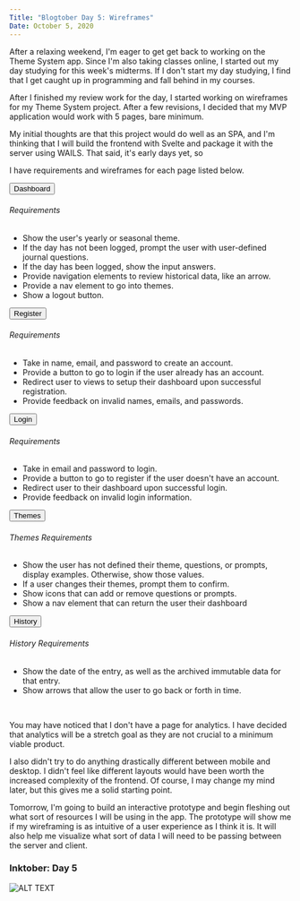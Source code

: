 ```yaml
---
Title: "Blogtober Day 5: Wireframes"
Date: October 5, 2020
---
```

After a relaxing weekend, I'm eager to get get back to working on the Theme System app.  Since I'm also taking classes online, I started out my day studying for this week's midterms.  If I don't start my day studying, I find that I get caught up in programming and fall behind in my courses.

After I finished my review work for the day, I started working on wireframes for my Theme System project.  After a few revisions, I decided that my MVP application would work with 5 pages, bare minimum.

My initial thoughts are that this project would do well as an SPA, and I'm thinking that I will build the frontend with Svelte and package it with the server using WAILS.  That said, it's early days yet, so 

I have requirements and wireframes for each page listed below.

<div class="accordion" id="requirements">
	<div class="card border-primary bg-darker">
		<div class="card-header" id="dashboardHeader">
			<button class="btn btn-link text-left btn-block" data-toggle="collapse" data-target="#dashboard"
				aria-expanded="true" aria-controls="dashboard">Dashboard</button>
		</div>
		<div class="collapse show" id="dashboard" aria-labelledby="dashboardHeader" data-parent="#requirements">
			<div class="card-body">
				<img src="/images/posts/themesystem/template-login.jpeg" alt="" class="card-img-top mx-auto pb-3">
				<h6>Requirements</h6>
				<ul>
					<li>Show the user's yearly or seasonal theme.</li>
					<li>If the day has not been logged, prompt the user with user-defined journal questions.</li>
					<li>If the day has been logged, show the input answers.</li>
					<li>Provide navigation elements to review historical data, like an arrow.</li>
					<li>Provide a nav element to go into themes.</li>
					<li>Show a logout button.</li>
				</ul>
			</div>
		</div>
	</div>
	<div class="card border-primary bg-darker">
		<div class="card-header" id="registerHeader">
			<button class="btn btn-link text-left btn-block collapsed" data-toggle="collapse" data-target="#register"
				aria-expanded="false" aria-controls="register">Register</button>
		</div>
		<div class="collapse" id="register" aria-labelledby="registerHeader" data-parent="#requirements">
			<div class="card-body">
				<img src="/images/posts/themesystem/template-register.jpeg" alt="" class="card-img-top mx-auto pb-3">
				<h6>Requirements</h6>
				<ul>
					<li>Take in name, email, and password to create an account.</li>
					<li>Provide a button to go to login if the user already has an account.</li>
					<li>Redirect user to views to setup their dashboard upon successful registration.</li>
					<li>Provide feedback on invalid names, emails, and passwords.</li>
				</ul>
			</div>
		</div>
	</div>
	<div class="card border-primary bg-darker">
		<div class="card-header" id="loginHeader">
			<button class="btn btn-link text-left btn-block collapsed" data-toggle="collapse" data-target="#login"
				aria-expanded="false" aria-controls="login">Login</button>
		</div>
		<div class="collapse" id="login" aria-labelledby="loginHeader" data-parent="#requirements">
			<div class="card-body">
				<img src="/images/posts/themesystem/template-login.jpeg" alt="" class="card-img-top mx-auto pb-3">
				<h6>Requirements</h6>
				<ul>
					<li>Take in email and password to login.</li>
					<li>Provide a button to go to register if the user doesn't have an account.</li>
					<li>Redirect user to their dashboard upon successful login.</li>
					<li>Provide feedback on invalid login information.</li>
				</ul>
			</div>
		</div>
	</div>
	<div class="card border-primary bg-darker">
		<div class="card-header" id="themesHeader">
			<button class="btn btn-link text-left btn-block collapsed" data-toggle="collapse" data-target="#themes"
				aria-expanded="false" aria-controls="themes">Themes</button>
		</div>
		<div class="collapse" id="themes" aria-labelledby="themesHeader" data-parent="#requirements">
			<div class="card-body">
				<img src="/images/posts/themesystem/template-themes.jpeg" alt="" class="card-img-top mx-auto pb-3">
				<h6>Themes Requirements</h6>
				<ul>
					<li>Show the user has not defined their theme, questions, or prompts, display examples. Otherwise, show those
						values.</li>
					<li>If a user changes their themes, prompt them to confirm.</li>
					<li>Show icons that can add or remove questions or prompts.</li>
					<li>Show a nav element that can return the user their dashboard</li>
				</ul>
			</div>
		</div>
	</div>
	<div class="card border-primary bg-darker">
		<div class="card-header" id="historyHeader">
			<button class="btn btn-link text-left btn-block collapsed" data-toggle="collapse" data-target="#history"
				aria-expanded="false" aria-controls="history">History</button>
		</div>
		<div class="collapse" id="history" aria-labelledby="historyHeader" data-parent="#requirements">
			<div class="card-body">
				<img src="/images/posts/themesystem/template-history.jpeg" alt="" class="card-img-top mx-auto pb-3">
				<h6>History Requirements</h6>
				<ul>
					<li>Show the date of the entry, as well as the archived immutable data for that entry.</li>
					<li>Show arrows that allow the user to go back or forth in time.</li>
				</ul>
			</div>
		</div>
	</div>
</div>
<br>

You may have noticed that I don't have a page for analytics.  I have decided that analytics will be a stretch goal as they are not crucial to a minimum viable product.

I also didn't try to do anything drastically different between mobile and desktop.  I didn't feel like different layouts would have been worth the increased complexity of the frontend.  Of course, I may change my mind later, but this gives me a solid starting point.

Tomorrow, I'm going to build an interactive prototype and begin fleshing out what sort of resources I will be using in the app.  The prototype will show me if my wireframing is as intuitive of a user experience as I think it is.  It will also help me visualize what sort of data I will need to be passing between the server and client.

### Inktober: Day 5

<img class="card-img-top" src="/images/posts/inktober20-05.jpeg" alt="ALT TEXT"><br>